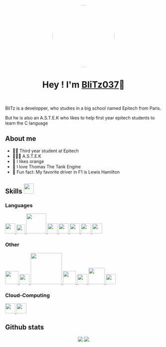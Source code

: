 <p align="center">
  <img width="200" style="border-radius: 50%" src="https://avatars.githubusercontent.com/u/60670940?v=4">
</p>

<h1 align="center">Hey ! I'm <a href="https://github.com/BliTz037">BliTz037</a>👋</h1>
</br>

<p>BliTz is a developper, who studies in a big school named Epitech from Paris.</p>
<p>But he is also an A.S.T.E.K who likes to help first year epitech students to learn the C language</p>

<h2>About me</h2>

- 👨‍🎓 Third year student at Epitech
- 👨‍🏫🔴 A.S.T.E.K
- 🍊 I likes orange
- 🚂 I love Thomas The Tank Engine
- 🤫 Fun fact: My favorite driver in F1 is Lewis Hamilton

<h2> Skills <img src = "https://media2.giphy.com/media/QssGEmpkyEOhBCb7e1/giphy.gif?cid=ecf05e47a0n3gi1bfqntqmob8g9aid1oyj2wr3ds3mg700bl&rid=giphy.gif" width = 32px> </h2>
<h3>Languages</h3>
<a href="#"> <img width="32px" src="https://lh3.googleusercontent.com/1NTw-mJ9bTiBiWfJ3_i22prvc3A7xvDNs4mmXSM76bqWT0-kTJ6LYDfIdgB_lWDPH_4"> </a>
<a href="#"> <img width="28px" src="https://upload.wikimedia.org/wikipedia/commons/thumb/1/18/ISO_C%2B%2B_Logo.svg/1822px-ISO_C%2B%2B_Logo.svg.png"> </a>
<a href="#"> <img width="64px" src="https://allprowebdesigns.com/blog/wp-content/uploads/2019/01/1lJ32Bl-lHWmNMUSiSq17gQ-792x445.png"> </a>
<a href="#"> <img width="32px" src="https://www.developpez.net/forums/attachments/p294178d1/a/a/a"> </a>
<a href="#"> <img width="32px" src="https://upload.wikimedia.org/wikipedia/commons/thumb/4/4c/Typescript_logo_2020.svg/1200px-Typescript_logo_2020.svg.png"> </a>
<a href="#"> <img width="32px" src="https://www.ideematic.com/wp-content/uploads/2020/07/flutter_logo.png"> </a>
<a href="#"> <img width="32px" src="https://upload.wikimedia.org/wikipedia/commons/thumb/0/0a/Python.svg/2048px-Python.svg.png"> </a>
<a href="#"> <img width="32px" src="https://upload.wikimedia.org/wikipedia/commons/thumb/b/ba/Antu_arduino-icon-small.svg/1200px-Antu_arduino-icon-small.svg.png"> </a>

<h3>Other</h3>
<a href="#"> <img width="42px" src="https://i1.wp.com/www.cc-lacqorthez.fr/CYBERBASE/wp-content/uploads/2020/05/logo-linux.png?fit=512%2C512&ssl=1"> </a>
<a href="#"> <img width="32px" src="https://cdn-icons-png.flaticon.com/512/919/919853.png"> </a>
<a href="#"> <img width="100px" src="https://cdn.worldvectorlogo.com/logos/nodejs.svg"> </a>
<a href="#"> <img width="42px" src="https://www.logigroup.com/images/modules/react.gif"> </a>
<a href="#"> <img width="32px" src="https://www.florentgonon.com/assets/git-4ed4db98583d5f694ccc8ccfae22449fc6ba8a7f4e9759fecddd5ca27053018e.png"> </a>
<a href="#"> <img width="52px" src="https://zohowebstatic.com/sites/default/files/ogimage/zoho-logo.png"> </a>
<a href="#"> <img width="32px" src="https://seeklogo.com/images/D/dialogflow-logo-534FF34238-seeklogo.com.png"> </a>

<h3>Cloud-Computing</h3>
<a href="#"> <img width="32px" src="https://play-lh.googleusercontent.com/RyoQTmHnxsxPYabsETmWVXHtLorVh_yOO48hsdv2VmI-Uki4qt5c5vV1cicJODV56A4"> </a>
<a href="#"> <img width="32px" src="https://cdn-icons-png.flaticon.com/512/873/873120.png"> </a>

<h2>Github stats</h2>
<div align="center">

![](https://github-readme-stats.vercel.app/api?username=BliTz037&show_icons=true&theme=tokyonight&hide_border=true&locale=en)
![](https://github-readme-streak-stats.herokuapp.com/?user=BliTz037&theme=material-palenight)
</div>
